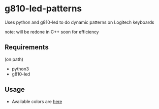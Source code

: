 # g810-led-patterns

Uses python and g810-led to do dynamic patterns on Logitech keyboards

note: will be redone in C++ soon for efficiency

## Requirements

(on path)

- python3
- g810-led

## Usage

- Available colors are [here](https://www.webucator.com/article/python-color-constants-module/)
